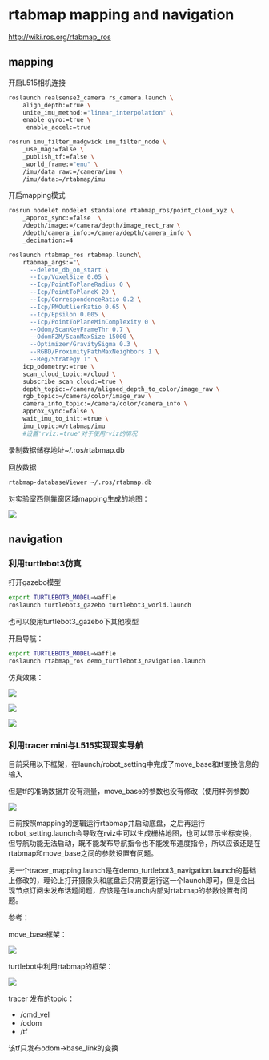 # rtabmap mapping and navigation

http://wiki.ros.org/rtabmap_ros

## mapping

开启L515相机连接

```bash
roslaunch realsense2_camera rs_camera.launch \
    align_depth:=true \
    unite_imu_method:="linear_interpolation" \
    enable_gyro:=true \
     enable_accel:=true

rosrun imu_filter_madgwick imu_filter_node \
    _use_mag:=false \
    _publish_tf:=false \
    _world_frame:="enu" \
    /imu/data_raw:=/camera/imu \
    /imu/data:=/rtabmap/imu
```

开启mapping模式

```bash
rosrun nodelet nodelet standalone rtabmap_ros/point_cloud_xyz \
    _approx_sync:=false  \
    /depth/image:=/camera/depth/image_rect_raw \
    /depth/camera_info:=/camera/depth/camera_info \
    _decimation:=4

roslaunch rtabmap_ros rtabmap.launch\
    rtabmap_args:="\
      --delete_db_on_start \
      --Icp/VoxelSize 0.05 \
      --Icp/PointToPlaneRadius 0 \
      --Icp/PointToPlaneK 20 \
      --Icp/CorrespondenceRatio 0.2 \
      --Icp/PMOutlierRatio 0.65 \
      --Icp/Epsilon 0.005 \
      --Icp/PointToPlaneMinComplexity 0 \
      --Odom/ScanKeyFrameThr 0.7 \
      --OdomF2M/ScanMaxSize 15000 \
      --Optimizer/GravitySigma 0.3 \
      --RGBD/ProximityPathMaxNeighbors 1 \
      --Reg/Strategy 1" \
    icp_odometry:=true \
    scan_cloud_topic:=/cloud \
    subscribe_scan_cloud:=true \
    depth_topic:=/camera/aligned_depth_to_color/image_raw \
    rgb_topic:=/camera/color/image_raw \
    camera_info_topic:=/camera/color/camera_info \
    approx_sync:=false \
    wait_imu_to_init:=true \
    imu_topic:=/rtabmap/imu 
    #设置'rviz:=true'对于使用rviz的情况 
```

录制数据储存地址~/.ros/rtabmap.db

回放数据

```bash
rtabmap-databaseViewer ~/.ros/rtabmap.db
```

对实验室西侧靠窗区域mapping生成的地图：



![](Rtabmap_ROS_Mapping_and_Navigation.assets/map.png)



## navigation

### 利用turtlebot3仿真

打开gazebo模型

```bash
export TURTLEBOT3_MODEL=waffle
roslaunch turtlebot3_gazebo turtlebot3_world.launch
```

也可以使用turtlebot3_gazebo下其他模型

开启导航：

```bash
export TURTLEBOT3_MODEL=waffle
roslaunch rtabmap_ros demo_turtlebot3_navigation.launch
```

仿真效果：

![](Rtabmap_ROS_Mapping_and_Navigation.assets/screenshot.png)

![](Rtabmap_ROS_Mapping_and_Navigation.assets/screenshot_2.png)

![](Rtabmap_ROS_Mapping_and_Navigation.assets/screenshot_3.png)



### 利用tracer mini与L515实现现实导航

目前采用以下框架，在launch/robot_setting中完成了move_base和tf变换信息的输入

但是tf的准确数据并没有测量，move_base的参数也没有修改（使用样例参数）

![](Rtabmap_ROS_Mapping_and_Navigation.assets/screenshot_6.png)

目前按照mapping的逻辑运行rtabmap并启动底盘，之后再运行robot_setting.launch会导致在rviz中可以生成栅格地图，也可以显示坐标变换，但导航功能无法启动，既不能发布导航指令也不能发布速度指令，所以应该还是在rtabmap和move_base之间的参数设置有问题。



另一个tracer_mapping.launch是在demo_turtlebot3_navigation.launch的基础上修改的，理论上打开摄像头和底盘后只需要运行这一个launch即可，但是会出现节点订阅未发布话题问题，应该是在launch内部对rtabmap的参数设置有问题。



参考：

move_base框架：

![](Rtabmap_ROS_Mapping_and_Navigation.assets/image-20221108102707138.png)

turtlebot中利用rtabmap的框架：

![](Rtabmap_ROS_Mapping_and_Navigation.assets/overview_tf_rtabmap.png)

tracer 发布的topic：

- /cmd_vel
- /odom
- /tf

该tf只发布odom->base_link的变换
